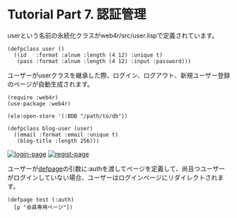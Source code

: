 Tutorial Part 7. 認証管理
==========================
userという名前の永続化クラスがweb4r/src/user.lispで定義されています。

    (defpclass user ()
      ((id   :format :alnum :length (4 12) :unique t)
       (pass :format :alnum :length (4 12) :input :password)))

ユーザーがuserクラスを継承した際、ログイン、ログアウト、新規ユーザー登録のページが自動生成されます。

    (require :web4r)
    (use-package :web4r)

    (ele:open-store '(:BDB "/path/to/db"))

    (defpclass blog-user (user)
      ((email :format :email :unique t)
       (blog-title :length 256)))

[![login-page](http://web4r.org/login-thumbnail.png)](http://web4r.org/login.png)
[![regist-page](http://web4r.org/regist-thumbnail.png)](http://web4r.org/regist.png)

ユーザーが[defpage](http://web4r.org/en/api#defpage)の引数に:authを渡してページを定義して、尚且つユーザーがログインしていない場合、ユーザーはログインページにリダイレクトされます。

    (defpage test (:auth)
      [p "会員専用ページ"])

